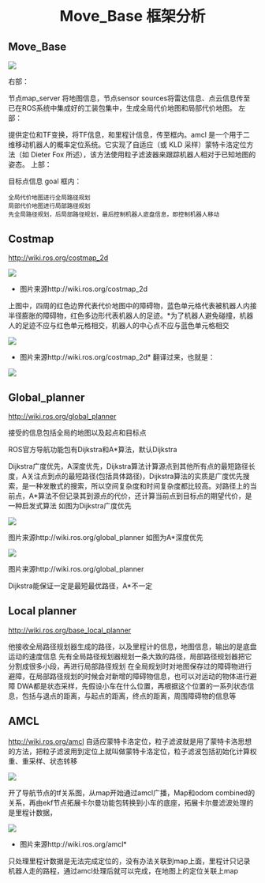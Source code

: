 <p style="font-size:30px ; font-weight:bolder; text-align:center">Move_Base 框架分析</p>

## Move_Base
![](https://img.kancloud.cn/48/e6/48e6e3620e13dc386994d1208383882c_1194x553.png)

右部：

节点map_server 将地图信息，节点sensor sources将雷达信息、点云信息传至已在ROS系统中集成好的工装包集中，生成全局代价地图和局部代价地图。
左部：

提供定位和TF变换，将TF信息，和里程计信息，传至框内。amcl 是一个用于二维移动机器人的概率定位系统。它实现了自适应（或 KLD 采样）蒙特卡洛定位方法（如 Dieter Fox 所述），该方法使用粒子滤波器来跟踪机器人相对于已知地图的姿态。
上部：

目标点信息 goal
框内：

    全局代价地图进行全局路径规划
    局部代价地图进行局部路径规划
    先全局路径规划，后局部路径规划，最后控制机器人底盘信息，即控制机器人移动

## Costmap

http://wiki.ros.org/costmap_2d

![](https://img.kancloud.cn/c2/03/c203a95b8a7ed1ac57fd0ef84a1ad3b0_236x207.png)

- 图片来源http://wiki.ros.org/costmap_2d

上图中，四周的红色边界代表代价地图中的障碍物，蓝色单元格代表被机器人内接半径膨胀的障碍物，红色多边形代表机器人的足迹。*为了机器人避免碰撞，机器人的足迹不应与红色单元格相交，机器人的中心点不应与蓝色单元格相交

![](https://img.kancloud.cn/9d/bb/9dbb64d6e6052656a154ea938a46c411_405x266.png)

- 图片来源http://wiki.ros.org/costmap_2d*
翻译过来，也就是：

![](https://img.kancloud.cn/4e/53/4e53f5e294d2237a1a498bf8009e4963_1174x590.png)

## Global_planner

http://wiki.ros.org/global_planner

接受的信息包括全局的地图以及起点和目标点

ROS官方导航功能包有Dijkstra和A*算法，默认Dijkstra

Dijkstra广度优先，A深度优先，Dijkstra算法计算源点到其他所有点的最短路径长度，A关注点到点的最短路径(包括具体路径)，Dijkstra算法的实质是广度优先搜索，是一种发散式的搜索，所以空间复杂度和时间复杂度都比较高。对路径上的当前点，A*算法不但记录其到源点的代价，还计算当前点到目标点的期望代价，是一种启发式算法
如图为Dijkstra广度优先

![](https://img.kancloud.cn/97/45/97451dec269ee2469e06c3e152384197_398x282.png)

图片来源http://wiki.ros.org/global_planner
如图为A*深度优先

![](https://img.kancloud.cn/b1/f3/b1f391e21df4a5caca8115ba1995e05b_398x282.png)

图片来源http://wiki.ros.org/global_planner

Dijkstra能保证一定是最短最优路径，A*不一定

## Local planner

http://wiki.ros.org/base_local_planner

他接收全局路径规划器生成的路径，以及里程计的信息，地图信息，输出的是底盘运动的速度信息
先有全局路径规划器规划一条大致的路径，局部路径规划器把它分割成很多小段，再进行局部路径规划
在全局规划时对地图保存过的障碍物进行避障，在局部路径规划的时候会对新增的障碍物信息，也可以对运动的物体进行避障
DWA都是状态采样，先假设小车在什么位置，再根据这个位置的一系列状态信息，包括与退点的距离，与起点的距离，终点的距离，周围障碍物的信息等

## AMCL

http://wiki.ros.org/amcl
自适应蒙特卡洛定位，粒子滤波就是用了蒙特卡洛思想的方法，把粒子滤波用到定位上就叫做蒙特卡洛定位，粒子滤波包括初始化计算权重、重采样、状态转移

![](https://img.kancloud.cn/d4/3f/d43f92ed070e0d434901e859f1c5c4d8_898x573.png)

开了导航节点的tf关系图，从map开始通过amcl广播，Map和odom combined的关系，再由ekf节点拓展卡尔曼功能包转换到小车的底座，拓展卡尔曼滤波处理的是里程计数据，

![](https://img.kancloud.cn/e6/dc/e6dc905c5f39363fd66df0206b8c1b1a_1100x662.png)

- 图片来源http://wiki.ros.org/amcl*

只处理里程计数据是无法完成定位的，没有办法关联到map上面，里程计只记录机器人走的路程，通过amcl处理后就可以完成，在地图上的定位关联上map